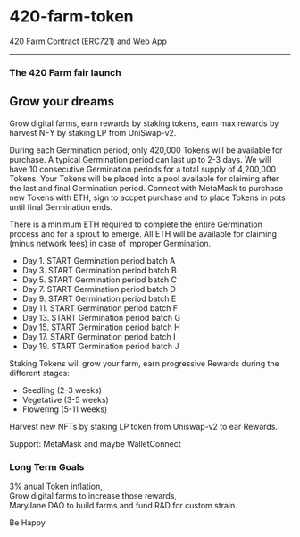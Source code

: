 # 420-farm-token

420 Farm Contract (ERC721) and Web App

---

### The 420 Farm fair launch

## Grow your dreams

Grow digital farms, earn rewards by staking tokens, earn max rewards by harvest NFY by staking LP from UniSwap-v2.

During each Germination period, only 420,000 Tokens will be available for purchase.   A typical Germination period can last up to 2-3 days.  We will have 10 consecutive Germination periods for a total supply of 4,200,000 Tokens.   Your Tokens will be placed into a pool available for claiming after the last and final Germination period.  Connect with MetaMask to purchase new Tokens with ETH, sign to accpet purchase and to place Tokens in pots until final Germination ends.

There is a minimum ETH required to complete the entire Germination process and for a sprout to emerge.  All ETH will be available for claiming (minus network fees) in case of improper Germination.

- Day 1.  START Germination period batch A 
- Day 3.  START Germination period batch B
- Day 5.  START Germination period batch C
- Day 7.  START Germination period batch D
- Day 9.  START Germination period batch E
- Day 11. START Germination period batch F
- Day 13. START Germination period batch G
- Day 15. START Germination period batch H
- Day 17. START Germination period batch I
- Day 19. START Germination period batch J

Staking Tokens will grow your farm, earn progressive Rewards during the different
stages:

- Seedling (2-3 weeks)
- Vegetative (3-5 weeks)
- Flowering (5-11 weeks)

Harvest new NFTs by staking LP token from Uniswap-v2 to ear Rewards.

Support: MetaMask and maybe WalletConnect

### Long Term Goals
3% anual Token inflation,  
Grow digital farms to increase those rewards,  
MaryJane DAO to build farms and fund R&D for custom strain.  

Be Happy
